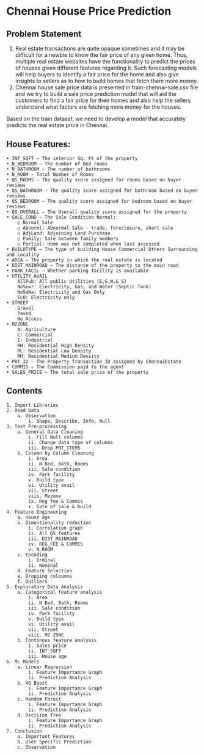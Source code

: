 # Chennai House Price Prediction

## Problem Statement
1. Real estate transactions are quite opaque sometimes and it may be difficult for a newbie to know the fair price of any given home. Thus, multiple real estate websites have the functionality to predict the prices of houses given different features regarding it. Such forecasting models will help buyers to identify a fair price for the home and also give insights to sellers as to how to build homes that fetch them more money. 
2. Chennai house sale price data is presented in train-chennai-sale.csv file and we try to build a sale price prediction model that will aid the customers to find a fair price for their homes and also help the sellers understand what factors are fetching more money for the houses.


Based on the train dataset, we need to develop a model that accurately predicts the real estate price in Chennai.

## House Features:

	• INT_SQFT – The interior Sq. Ft of the property 
	• N_BEDROOM – The number of Bed rooms 
	• N_BATHROOM - The number of bathrooms 
	• N_ROOM – Total Number of Rooms 
	• QS_ROOMS – The quality score assigned for rooms based on buyer reviews
	• QS_BATHROOM – The quality score assigned for bathroom based on buyer reviews 
	• QS_BEDROOM – The quality score assigned for bedroom based on buyer reviews 
	• QS_OVERALL – The Overall quality score assigned for the property 
	• SALE_COND – The Sale Condition Normal: 
		○ Normal Sale 
		○ Abnorml: Abnormal Sale - trade, foreclosure, short sale 
		○ AdjLand: Adjoining Land Purchase 
		○ Family: Sale between family members 
		○ Partial: Home was not completed when last assessed 
	• BUILDTYPE – The type of building House Commercial Others Surrounding and Locality
	• AREA – The property in which the real estate is located 
	• DIST_MAINROAD – The distance of the property to the main road 
	• PARK_FACIL – Whether parking facility is available 
	• UTILITY_AVAIL
		AllPub: All public Utilities (E,G,W,& S)
		NoSewr: Electricity, Gas, and Water (Septic Tank)
		NoSeWa: Electricity and Gas Only
		ELO: Electricity only 
	• STREET
		Gravel
		Paved
		No Access 
	• MZZONE
		A: Agriculture
		C: Commercial
		I: Industrial
		RH: Residential High Density
		RL: Residential Low Density
		RM: Residential Medium Density
	• PRT_ID – The Property Transaction ID assigned by ChennaiEstate
	• COMMIS – The Commission paid to the agent
	• SALES_PRICE – The total sale price of the property
	 
## Contents

	1. Import Libraries
	2. Read Data
		a. Observation
			i. Shape, Describe, Info, Null
	3. Text Pre-processing
		a. General Data Cleaning
			i. Fill Null columns
			ii. Change data type of columns
			iii. Drop PRT_ITEMS
		b. Column by Column Cleaning
			i. Area
			ii. N Bed, Bath, Rooms
			iii. Sale condition
			iv. Park facility
			v. Build type
			vi. Utility avail
			vii. Street
			viii. Mzzone
			ix. Reg fee & Commis
			x. Date of sale & build
	4. Feature Engineering
		a. House age
		b. Dimentionality reduction
			i. Correlation graph
			ii. All QS features
			iii. DIST_MAINROAD
			iv. REG_FEE & COMMIS
			v. N_ROOM
		c. Encoding
			i. Ordinal
			ii. Nominal
		d. Feature Selection
		e. Dropping coloumns
		f. Outliers
	5. Exploratory Data Analysis
		a. Categorical feature analysis
			i. Area
			ii. N Bed, Bath, Rooms
			iii. Sale condition
			iv. Park facility
			v. Build type
			vi. Utility avail
			vii. Street
			viii. MZ ZONE
		b. Continous feature analysis
			i. Sales price
			ii. INT_SQFT
			iii. House age
	6. ML Models
		a. Linear Regression
			i. Feature Importance Graph
			ii. Prediction Analysis
		b. XG Boost
			i. Feature Importance Graph
			ii. Prediction Analysis
		c. Random Forest
			i. Feature Importance Graph
			ii. Prediction Analysis
		d. Decision Tree
			i. Feature Importance Graph
			ii. Prediction Analysis
	7. Conclusion
		a. Important Features
		b. User Specific Prediction
		c. Observation




